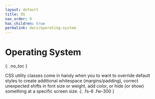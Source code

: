 ```yaml
---
layout: default
title: OS
nav_order: 9
has_children: true
permalink: docs/operating-system
---
```


# Operating System
{: .no_toc }

CSS utility classes come in handy when you to want to override default styles to create additional whitespace (margins/padding), correct unexpected shifts in font size or weight, add color, or hide (or show) something at a specific screen size.
{: .fs-6 .fw-300 }
